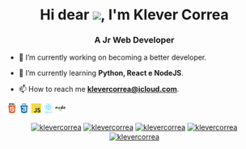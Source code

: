 <h1 align="center">Hi dear <img src="https://raw.githubusercontent.com/kaueMarques/kaueMarques/master/hi.gif" width="30px">, I'm Klever Correa</h1>
<h3 align="center">A Jr Web Developer</h3>

- 🔭 I’m currently working on becoming a better developer.

- 🌱 I’m currently learning **Python, React e NodeJS**.

- 📫 How to reach me **klevercorrea@icloud.com**.

<p align="left">
<img src="https://raw.githubusercontent.com/devicons/devicon/master/icons/html5/html5-original-wordmark.svg" alt="html5"  width="20" height="20"/>
<img src="https://raw.githubusercontent.com/devicons/devicon/master/icons/css3/css3-plain-wordmark.svg" alt="css3"  width="20" height="20"/>
<img src="https://raw.githubusercontent.com/devicons/devicon/master/icons/javascript/javascript-original.svg" alt="javascript" width="20" height="20"/>
<img src="https://raw.githubusercontent.com/devicons/devicon/master/icons/react/react-original-wordmark.svg" alt="react" width="20" height="20"/>
<img src="https://raw.githubusercontent.com/devicons/devicon/master/icons/nodejs/nodejs-original-wordmark.svg" alt="nodejs" width="20" height="20"/></p><p align="center">
</p>

<p align="center">
<a href="https://codepen.io/klevercorrea" target="blank"><img align="center" src="https://cdn.jsdelivr.net/npm/simple-icons@3.0.1/icons/codepen.svg" alt="klevercorrea" height="20" width="20" /></a>
<a href="https://twitter.com/klevercorrea" target="blank"><img align="center" src="https://cdn.jsdelivr.net/npm/simple-icons@3.0.1/icons/twitter.svg" alt="klevercorrea" height="20" width="20" /></a>
<a href="https://www.linkedin.com/in/klevercorrea/" target="blank"><img align="center" src="https://cdn.jsdelivr.net/npm/simple-icons@3.0.1/icons/linkedin.svg" alt="klevercorrea" height="20" width="20" /></a>
<a href="https://stackoverflow.com/users/15772746/klever" target="blank"><img align="center" src="https://cdn.jsdelivr.net/npm/simple-icons@3.0.1/icons/stackoverflow.svg" alt="klevercorrea" height="20" width="20" /></a>
<a href="https://www.instagram.com/clevernotfool/" target="blank"><img align="center" src="https://cdn.jsdelivr.net/npm/simple-icons@3.0.1/icons/instagram.svg" alt="klevercorrea" height="20" width="20" /></a>
</p>
